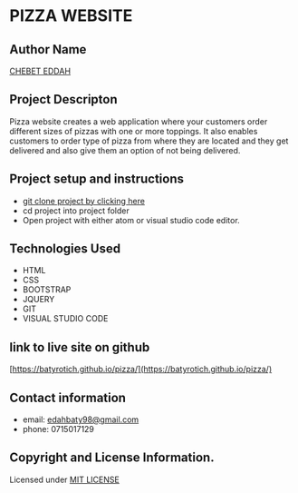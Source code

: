 # PIZZA WEBSITE
## Author Name
[CHEBET EDDAH](https://github.com/batyrotich/)
## Project Descripton
Pizza website creates a web application where your customers order different sizes of pizzas with one or more toppings. It also enables customers to order type of pizza from where they are located and they get delivered and also give them an option of not being delivered.
## Project setup and instructions
* [git clone project by clicking here](https://github.com/batyrotich/pizza)
* cd project into project folder
* Open project with either atom or visual studio code editor.
## Technologies Used
* HTML
* CSS
* BOOTSTRAP
* JQUERY
* GIT
* VISUAL STUDIO CODE
## link to live site on github
[https://batyrotich.github.io/pizza/](https://batyrotich.github.io/pizza/)
## Contact information
* email: edahbaty98@gmail.com
* phone: 0715017129
## Copyright and License Information.
Licensed under [MIT LICENSE](https://github.com/batyrotich/pizza/blob/master/LICENSE)